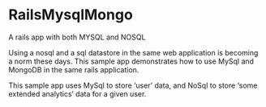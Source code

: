 RailsMysqlMongo
===============

A rails app with both MYSQL and NOSQL

Using a nosql and a sql datastore in the same web application is becoming a norm these days. This sample app demonstrates how to use MySql and MongoDB in the 
same rails application. 

This sample app uses MySql to store ‘user’ data, and NoSql to store ‘some extended analytics’ data for a given user. 
